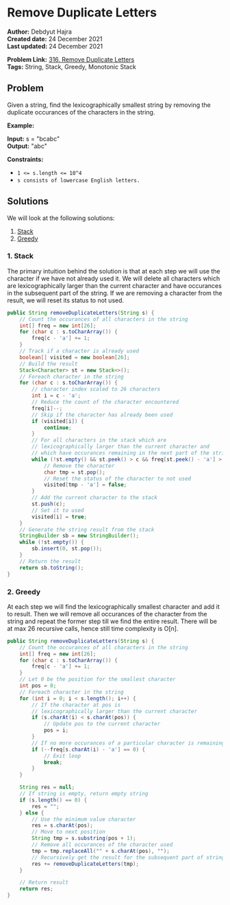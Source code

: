 # Remove Duplicate Letters
**Author:** Debdyut Hajra </br>
**Created date:** 24 December 2021 </br>
**Last updated:** 24 December 2021 </br>

**Problem Link:** [316. Remove Duplicate Letters](https://leetcode.com/problems/remove-duplicate-letters/) </br>
**Tags:** String, Stack, Greedy, Monotonic Stack

## Problem

Given a string, find the lexicographically smallest string by removing the duplicate occurances of the characters in the string.

**Example:**

**Input:** s = "bcabc" </br>
**Output:** "abc"

**Constraints:**

- `1 <= s.length <= 10^4`
- `s consists of lowercase English letters.`

## Solutions

We will look at the following solutions:
1. [Stack](#1-stack)
2. [Greedy](#2-greedy)

### 1. Stack

The primary intuition behind the solution is that at each step we will use the character if we have not already used it. We will delete all characters which are lexicographically larger than the current character and have occurances in the subsequent part of the string. If we are removing a character from the result, we will reset its status to not used.

```java
public String removeDuplicateLetters(String s) {
    // Count the occurances of all characters in the string
    int[] freq = new int[26];
    for (char c : s.toCharArray()) {
        freq[c - 'a'] += 1; 
    }
    // Track if a character is already used
    boolean[] visited = new boolean[26];
    // Build the result
    Stack<Character> st = new Stack<>();
    // Foreach character in the string
    for (char c : s.toCharArray()) {
        // character index scaled to 26 characters
        int i = c - 'a';
        // Reduce the count of the character encountered
        freq[i]--;
        // Skip if the character has already been used
        if (visited[i]) {
            continue;
        }
        // For all characters in the stack which are
        // lexicographically larger than the current character and
        // which have occurances remaining in the next part of the string
        while (!st.empty() && st.peek() > c && freq[st.peek() - 'a'] > 0) {
            // Remove the character
            char tmp = st.pop();   
            // Reset the status of the character to not used     
            visited[tmp - 'a'] = false;
        }       
        // Add the current character to the stack     
        st.push(c);
        // Set it to used
        visited[i] = true;
    }
    // Generate the string result from the stack
    StringBuilder sb = new StringBuilder();
    while (!st.empty()) {
        sb.insert(0, st.pop());    
    }
    // Return the result
    return sb.toString();
}
```

### 2. Greedy

At each step we will find the lexicographically smallest character and add it to result. Then we will remove all occurances of the character from the string and repeat the former step till we find the entire result. There will be at max 26 recursive calls, hence still time complexity is O[n].

```java
public String removeDuplicateLetters(String s) {
    // Count the occurances of all characters in the string
    int[] freq = new int[26];
    for (char c : s.toCharArray()) {
        freq[c - 'a'] += 1; 
    }
    // Let 0 be the position for the smallest character
    int pos = 0; 
    // Foreach character in the string
    for (int i = 0; i < s.length(); i++) {
        // If the character at pos is
        // lexicographically larger than the current character
        if (s.charAt(i) < s.charAt(pos)) {
            // Update pos to the current character 
            pos = i;
        }
        // If no more occurances of a particular character is remaining
        if (--freq[s.charAt(i) - 'a'] == 0) {
            // Exit loop
            break;
        }
    }

    String res = null;
    // If string is empty, return empty string
    if (s.length() == 0) {
        res = "";
    } else {
        // Use the minimum value character
        res = s.charAt(pos);
        // Move to next position
        String tmp = s.substring(pos + 1);
        // Remove all occurances of the character used
        tmp = tmp.replaceAll("" + s.charAt(pos), "");
        // Recursively get the result for the subsequent part of string
        res += removeDuplicateLetters(tmp);
    }

    // Return result
    return res;
}
```